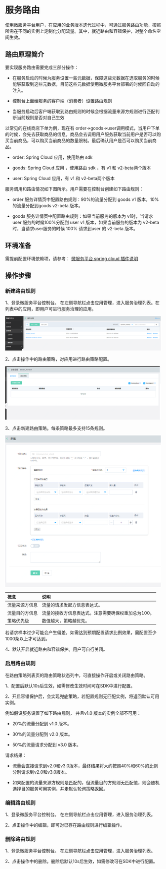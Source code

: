 # 服务路由

使用微服务平台用户，在应用的业务版本迭代过程中，可通过服务路由功能，按照所需在不同的实例上定制化分配流量。其中，就近路由和容错保护，对整个命名空间生效。


## 路由原理简介

要实现服务路由需要完成三部分操作：

-  在服务启动的时候为服务设置一些元数据，保障这些元数据在选取服务的时候能够获取到这些元数据，目前这些元数据使用微服务平台部署的时候回自动的注入。

-  控制台上面给服务的客户端（消费者）设置路由规则

-  当服务启动后客户端获取到路由规则的时候会根据流量来源方规则进行匹配判断当前规则是否对自己生效


以常见的在线商店下单为例，现在有 order->goods->user调用模式，当用户下单的时候，会先去获取商品的信息，商品会去调用用户服务获取当前用户是否可以购买当前商品，可以购买当前商品的数量限制。最后确认用户是否可以购买当前商品。

-  order: Spring Cloud 应用，使用路由 sdk

-  goods: Spring Cloud 应用 ，使用路由 sdk ，有 v1 和 v2-beta两个版本

-  user: Spring Cloud 应用，有 v1 和 v2-beta两个版本

服务调用和路由情况如下图所示。用户需要在控制台创建如下路由规则：

-  order 服务详情页中配置路由规则：90%的流量分配到 goods v1 版本，10%的流量分配到goods v2-beta 版本。

-  goods 服务详情页中配置路由规则：如果当前服务的版本为 v1时，当请求 user 服务的时候100%分配到 user v1 版本，如果当前服务的版本为 v2-beta 时，当请求user服务的时候 100% 请求到user 的 v2-beta 版本。




## 环境准备

需提前配置环境依赖项，请参考： [微服务平台 spring cloud 插件说明](../../Getting-Started/JDSF-Plugin.md)


## 操作步骤
### 新建路由规则
1、登录微服务平台控制台。	在左侧导航栏点击应用管理，进入服务治理列表。在列表中的应用，即用户可进行服务治理的应用。

![](../../../../../image/Internet-Middleware/JD-Distributed-Service-Framework/ser-list-20191211.png)

2、点击操作中的路由策略，对应用进行路由策略配置。

![](../../../../../image/Internet-Middleware/JD-Distributed-Service-Framework/lycl-list.png)

3、点击新建路由策略。每条策略最多支持15条规则。

![](../../../../../image/Internet-Middleware/JD-Distributed-Service-Framework/lycl-new.png)


| 概念 | 说明 |
| :- | :- |
| 流量来源方信息 | 流量的请求发起方信息表达式。 |
| 流量目的方信息 | 流量的接收方信息表达式。注意需要确保权重加总为100。 |
| 策略优先级 | 数值越大，策略越优先。 |

若请求样本过少可能会产生偏差，如需达到预期配置请求比例效果，需配置至少1000条以上才可达到。

4、默认开启就近路由和容错保护。用户可自行关闭。

### 启用路由规则

在路由策略列表页的路由策略状态列中，可直接操作开启或关闭路由策略。

1、配置后默认10s后生效，如需修改生效时间可在SDK中进行配置。

2、开启容错保护后，会实现兜底策略，若配置规则无匹配实例，将返回默认可用实例。

例如假设服务设置了如下路由规则， 并且v1.0 版本的实例全部不可用：

-  20%的流量分配到 v1.0 版本。

-  30%的流量分配到 v2.0 版本。

-  50%的流量请求分配到 v3.0 版本。

请求结果：

- 流量会直接请求到v2.0和v3.0版本，最终结果将大约按照40%和60%的比例分别请求到v2.0和v3.0版本。

- 如果配置的流量来源方规则是匹配的，但流量目的方规则无匹配值，则会随机选择目的服务可用实例，并走默认轮询策略返回。


### 编辑路由规则

1、登录微服务平台控制台。	在左侧导航栏点击应用管理，进入服务治理列表。

2、点击操作中的编辑，即可对已存在路由规则进行编辑操作。


### 删除路由规则

1、登录微服务平台控制台。	在左侧导航栏点击应用管理，进入服务治理列表。

2、点击操作中的删除。删除后默认10s后生效，如需修改可在SDK中进行配置。

